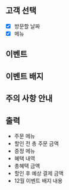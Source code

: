 ## 고객 선택
- [x] 방문할 날짜
- [x] 메뉴

## 이벤트

## 이벤트 배지

## 주의 사항 안내

## 출력
- 주문 메뉴
- 할인 전 총 주문 금액
- 증정 메뉴
- 혜택 내역
- 총혜택 금액
- 할인 후 예상 결제 금액
- 12월 이벤트 배지 내용